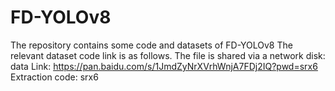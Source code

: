 # FD-YOLOv8
The repository contains some code and datasets of FD-YOLOv8
The relevant dataset code link is as follows. The file is shared via a network disk: data
Link: https://pan.baidu.com/s/1JmdZyNrXVrhWnjA7FDj2IQ?pwd=srx6 Extraction code: srx6
